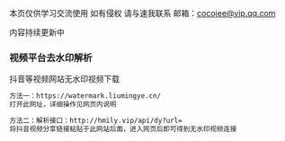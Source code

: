<title> coco </title>

本页仅供学习交流使用 如有侵权 请与速我联系 邮箱：cocojee@vip.qq.com

内容持续更新中

### 视频平台去水印解析
抖音等视频网站无水印视频下载

```markdown
方法一：https://watermark.liumingye.cn/  
打开此网址，详细操作见网页内说明

方法二：解析接口：http://hmily.vip/api/dy?url=
将抖音视频分享链接粘贴于此网站后面，进入网页后即可得到无水印视频连接
```
